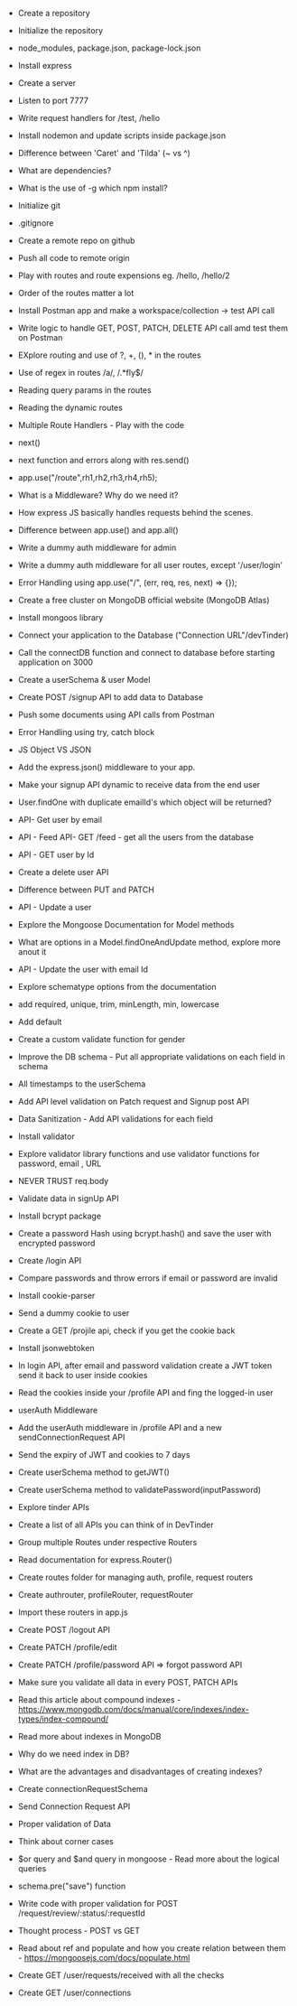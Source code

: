 - Create a repository
- Initialize the repository
- node_modules, package.json, package-lock.json
- Install express
- Create a server
- Listen to port 7777
- Write request handlers for /test, /hello
- Install nodemon and update scripts inside package.json
- Difference between 'Caret' and 'Tilda' (~ vs ^)
- What are dependencies?
- What is the use of -g which npm install?

- Initialize git
- .gitignore
- Create a remote repo on github
- Push all code to remote origin
- Play with routes and route expensions eg. /hello, /hello/2
- Order of the routes matter a lot
- Install Postman app and make a workspace/collection -> test API call
- Write logic to handle GET, POST, PATCH, DELETE API call amd test them on Postman
- EXplore routing and use of ?, +, (), \* in the routes
- Use of regex in routes /a/, /.\*fly$/
- Reading query params in the routes
- Reading the dynamic routes

- Multiple Route Handlers - Play with the code
- next()
- next function and errors along with res.send()
- app.use("/route",rh1,rh2,rh3,rh4,rh5);
- What is a Middleware? Why do we need it?
- How express JS basically handles requests behind the scenes.
- Difference between app.use() and app.all()
- Write a dummy auth middleware for admin
- Write a dummy auth middleware for all user routes, except '/user/login'
- Error Handling using app.use("/", (err, req, res, next) => {});

- Create a free cluster on MongoDB official website (MongoDB Atlas)
- Install mongoos library
- Connect your application to the Database ("Connection URL"/devTinder)
- Call the connectDB function and connect to database before starting application on 3000
- Create a userSchema & user Model
- Create POST /signup API to add data to Database
- Push some documents using API calls from Postman
- Error Handling using try, catch block

- JS Object VS JSON
- Add the express.json() middleware to your app.
- Make your signup API dynamic to receive data from the end user
- User.findOne with duplicate emailId's which object will be returned?
- API- Get user by email
- API - Feed API- GET /feed - get all the users from the database
- API - GET user by Id
- Create a delete user API
- Difference between PUT and PATCH
- API - Update a user
- Explore the Mongoose Documentation for Model methods
- What are options in a Model.findOneAndUpdate method, explore more anout it
- API - Update the user with email Id

- Explore schematype options from the documentation
- add required, unique, trim, minLength, min, lowercase
- Add default
- Create a custom validate function for gender
- Improve the DB schema - Put all appropriate validations on each field in schema
- All timestamps to the userSchema
- Add API level validation on Patch request and Signup post API
- Data Sanitization - Add API validations for each field
- Install validator
- Explore validator library functions and use validator functions for password, email , URL
- NEVER TRUST req.body

- Validate data in signUp API
- Install bcrypt package
- Create a password Hash using bcrypt.hash() and save the user with encrypted password
- Create /login API
- Compare passwords and throw errors if email or password are invalid

- Install cookie-parser
- Send a dummy cookie to user
- Create a GET /projile api, check if you get the cookie back
- Install jsonwebtoken
- In login API, after email and password validation create a JWT token send it back to user inside cookies
- Read the cookies inside your /profile API and fing the logged-in user
- userAuth Middleware
- Add the userAuth middleware in /profile API and a new sendConnectionRequest API
- Send the expiry of JWT and cookies to 7 days
- Create userSchema method to getJWT()
- Create userSchema method to validatePassword(inputPassword)

- Explore tinder APIs
- Create a list of all APIs you can think of in DevTinder
- Group multiple Routes under respective Routers
- Read documentation for express.Router()
- Create routes folder for managing auth, profile, request routers
- Create authrouter, profileRouter, requestRouter
- Import these routers in app.js
- Create POST /logout API
- Create PATCH /profile/edit
- Create PATCH /profile/password API => forgot password API
- Make sure you validate all data in every POST, PATCH APIs

- Read this article about compound indexes - https://www.mongodb.com/docs/manual/core/indexes/index-types/index-compound/
- Read more about indexes in MongoDB
- Why do we need index in DB?
- What are the advantages and disadvantages of creating indexes?
- Create connectionRequestSchema
- Send Connection Request API
- Proper validation of Data
- Think about corner cases
- $or query and $and query in mongoose - Read more about the logical queries
- schema.pre("save") function

- Write code with proper validation for POST /request/review/:status/:requestId
- Thought process - POST vs GET
- Read about ref and populate and how you create relation between them - https://mongoosejs.com/docs/populate.html
- Create GET /user/requests/received with all the checks
- Create GET /user/connections
